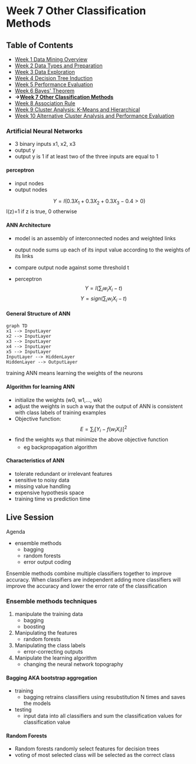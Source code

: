 # Week 7 Other Classification Methods
## Table of Contents
- [Week 1 Data Mining Overview](../week1/README.md)
- [Week 2 Data Types and Preparation](../week2/README.md)
- [Week 3 Data Exploration](../week3/README.md)
- [Week 4 Decision Tree Induction](../week4/README.md)
- [Week 5 Performance Evaluation](../week5/README.md)
- [Week 6 Bayes' Theorem](../week6/README.md)
- **&rarr;[Week 7 Other Classification Methods](README.md)**
- [Week 8 Association Rule](../week8/README.md)
- [Week 9 Cluster Analysis: K-Means and Hierarchical](../week9/README.md)
- [Week 10 Alternative Cluster Analysis and Performance Evaluation](../week10/README.md)


### Artificial Neural Networks

- 3 binary inputs x1, x2, x3
- output y
- output y is 1 if at least two of the three inputs are equal to 1

#### perceptron
- input nodes
- output nodes

$$Y=I(0.3X_1+0.3X_2+0.3X_3-0.4>0)$$
I(z)=1 if z is true, 0 otherwise

#### ANN Architecture

- model is an assembly of interconnected nodes and weighted links
- output node sums up each of its input value according to the weights of its links
- compare output node against some threshold t

- perceptron
$$Y=I(\sum_i{w_i}X_i-t)$$
$$Y=sign(\sum_i{w_iX_i-t})$$

#### General Structure of ANN

```mermaid
graph TD
x1 --> InputLayer
x2 --> InputLayer
x3 --> InputLayer
x4 --> InputLayer
x5 --> InputLayer
InputLayer --> HiddenLayer
HiddenLayer --> OutputLayer
```
training ANN means learning the weights of the neurons


#### Algorithm for learning ANN
- initialize the weights (w0, w1,..., wk)
- adjust the weights in such a way that the output of ANN is consistent with class labels of training examples
- Objective function:
$$E=\sum_i[Y_i-f(w_iX_i)]^2$$
- find the weights $w_i$s that minimize the above objective function
  - eg backpropagation algorithm

#### Characteristics of ANN
- tolerate redundant or irrelevant features
- sensitive to noisy data
- missing value handling
- expensive hypothesis space
- training time vs prediction time
## Live Session

Agenda
- ensemble methods
  - bagging
  - random forests
  - error output coding

Ensemble methods combine multiple classifiers together to improve accuracy.
When classifiers are independent adding more classifiers will improve the accuracy and lower the error rate of the classification

### Ensemble methods techniques

1. manipulate the training data
   - bagging
   - boosting
2. Manipulating the features
   - random forests
3. Manipulating the class labels
   - error-correcting outputs
4. Manipulate the learning algorithm
   - changing the neural network topography

#### Bagging AKA bootstrap aggregation

- training
  - bagging retrains classifiers using resubstitution N times and saves the models
- testing
  - input data into all classifiers and sum the classification values for classification value

#### Random Forests

- Random forests randomly select features for decision trees
- voting of most selected class will be selected as the correct class
